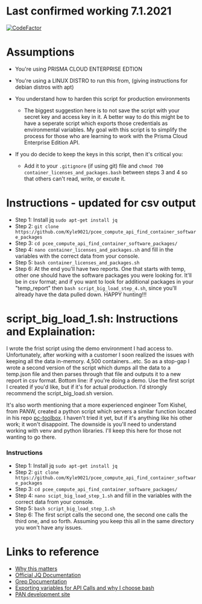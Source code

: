 # Last confirmed working 7.1.2021

[![CodeFactor](https://www.codefactor.io/repository/github/kyle9021/pcee_compute_api_find_container_software_packages/badge)](https://www.codefactor.io/repository/github/kyle9021/pcee_compute_api_find_container_software_packages)

# Assumptions

* You're using PRISMA CLOUD ENTERPRISE EDTION
* You're using a LINUX DISTRO to run this from, (giving instructions for debian distros with apt)
* You understand how to harden this script for production environments

  * The biggest suggestion here is to not save the script with your secret key and access key in it. A better way to do this might be to have a seperate script which exports those credentials as environmental variables. My goal with this script is to simplify the process for those who are learning to work with the Prisma Cloud Enterprise Edition API. 
  
* If you do decide to keep the keys in this script, then it's critical you:
  
   * Add it to your `.gitignore` (if using git) file and `chmod 700 container_licenses_and_packages.bash` between steps 3 and 4 so that others can't read, write, or excute it. 

# Instructions - updated for csv output

* Step 1: Install jq `sudo apt-get install jq`
* Step 2: `git clone https://github.com/Kyle9021/pcee_compute_api_find_container_software_packages`
* Step 3: `cd pcee_compute_api_find_container_software_packages/`
* Step 4: `nano container_licenses_and_packages.sh` and fill in the variables with the correct data from your console. 
* Step 5: `bash container_licenses_and_packages.sh`
* Step 6: At the end you'll have two reports. One that starts with temp, other one should have the software packages you were looking for. It'll be in csv format; and if you want to look for additional packages in your "temp_report" then `bash script_big_load_step_4.sh`, since you'll already have the data pulled down. HAPPY hunting!!!


# script_big_load_1.sh: Instructions and Explaination:

I wrote the frist script using the demo environment I had access to. Unfortunately, after working with a customer I soon realized the issues with keeping all the data in-memory. 4,500 containers...etc. So as a stop-gap I wrote a second version of the script which dumps all the data to a temp.json file and then parses through that file and outputs it to a new report in csv format. Bottom line: if you're doing a demo. Use the first script I created if you'd like, but if it's for actual production. I'd strongly recommend the script_big_load.sh version. 

It's also worth mentioning that a more experienced engineer Tom Kishel, from PANW, created a python script which servers a similar function located in his repo [pc-toolbox](https://github.com/tkishel/pc-toolbox). I haven't tried it yet, but if it's anything like his other work; it won't disappoint. The downside is you'll need to understand working with venv and python libraries. I'll keep this here for those not wanting to go there. 

### Instructions

* Step 1: Install jq `sudo apt-get install jq`
* Step 2: `git clone https://github.com/Kyle9021/pcee_compute_api_find_container_software_packages`
* Step 3: `cd pcee_compute_api_find_container_software_packages/`
* Step 4: `nano scipt_big_load_step_1.sh` and fill in the variables with the correct data from your console. 
* Step 5: `bash script_big_load_step_1.sh`
* Step 6: The first script calls the second one, the second one calls the third one, and so forth. Assuming you keep this all in the same directory you won't have any issues.

# Links to reference

* [Why this matters](https://www.softwareone.com/en/blog/all-articles/2020/11/24/oracle-java-licensing)
* [Official JQ Documentation](https://stedolan.github.io/jq/manual/)
* [Grep Documentation](https://www.gnu.org/software/grep/manual/grep.html)
* [Exporting variables for API Calls and why I choose bash](https://apiacademy.co/2019/10/devops-rest-api-execution-through-bash-shell-scripting/)
* [PAN development site](https://prisma.pan.dev/)
